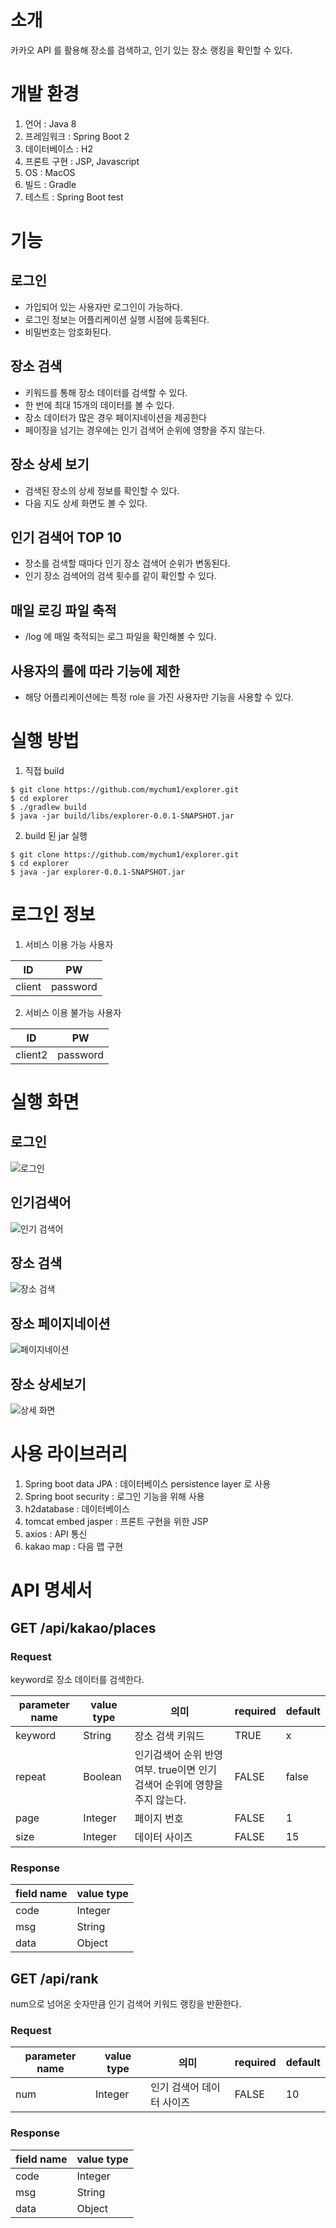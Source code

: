 # 소개
카카오 API 를 활용해 장소를 검색하고, 인기 있는 장소 랭킹을 확인할 수 있다.

# 개발 환경 
1. 언어 : Java 8
2. 프레임워크 : Spring Boot 2
3. 데이터베이스 : H2
4. 프론트 구현 : JSP, Javascript
5. OS : MacOS
6. 빌드 : Gradle
7. 테스트 : Spring Boot test

# 기능
## 로그인
* 가입되어 있는 사용자만 로그인이 가능하다.
* 로그인 정보는 어플리케이션 실행 시점에 등록된다.
* 비밀번호는 암호화된다.

## 장소 검색
* 키워드를 통해 장소 데이터를 검색할 수 있다.
* 한 번에 최대 15개의 데이터를 볼 수 있다.
* 장소 데이터가 많은 경우 페이지네이션을 제공한다
* 페이징을 넘기는 경우에는 인기 검색어 순위에 영향을 주지 않는다.

## 장소 상세 보기
* 검색된 장소의 상세 정보를 확인할 수 있다.
* 다음 지도 상세 화면도 볼 수 있다.

## 인기 검색어 TOP 10
* 장소를 검색할 때마다 인기 장소 검색어 순위가 변동된다.
* 인기 장소 검색어의 검색 횟수를 같이 확인할 수 있다.

## 매일 로깅 파일 축적
* /log 에 매일 축적되는 로그 파일을 확인해볼 수 있다.

## 사용자의 롤에 따라 기능에 제한
* 해당 어플리케이션에는 특정 role 을 가진 사용자만 기능을 사용할 수 있다.

# 실행 방법
1. 직접 build
```$xslt
$ git clone https://github.com/mychum1/explorer.git
$ cd explorer
$ ./gradlew build
$ java -jar build/libs/explorer-0.0.1-SNAPSHOT.jar
```

2. build 된 jar 실행
```$xslt
$ git clone https://github.com/mychum1/explorer.git
$ cd explorer
$ java -jar explorer-0.0.1-SNAPSHOT.jar
```

# 로그인 정보
1. 서비스 이용 가능 사용자

ID|PW
------|-------
client|password

2. 서비스 이용 불가능 사용자

ID|PW
-----|------
client2|password

# 실행 화면
## 로그인
![로그인](https://github.com/mychum1/explorer/blob/master/images/login.png)

## 인기검색어
![인기 검색어](https://github.com/mychum1/explorer/blob/master/images/hotplace.png)

## 장소 검색
![장소 검색](https://github.com/mychum1/explorer/blob/master/images/search-place.png)

## 장소 페이지네이션
![페이지네이션](https://github.com/mychum1/explorer/blob/master/images/pagenation.png)

## 장소 상세보기
![상세 화면](https://github.com/mychum1/explorer/blob/master/images/detail.png)

# 사용 라이브러리

1. Spring boot data JPA : 데이터베이스 persistence layer 로 사용 
2. Spring boot security : 로그인 기능을 위해 사용
3. h2database : 데이터베이스
4. tomcat embed jasper : 프론트 구현을 위한 JSP 
5. axios : API 통신 
6. kakao map : 다음 맵 구현 

# API 명세서
## GET /api/kakao/places
### Request
keyword로 장소 데이터를 검색한다. 

parameter name|value type|의미|required|default
--------------|------------|-----|-----|------
keyword|String|장소 검색 키워드|TRUE|x
repeat|Boolean|인기검색어 순위 반영 여부. true이면 인기 검색어 순위에 영향을 주지 않는다.|FALSE|false
page|Integer|페이지 번호|FALSE|1
size|Integer|데이터 사이즈|FALSE|15

### Response
field name|value type
----------|------------
code|Integer
msg|String
data|Object

## GET /api/rank
num으로 넘어온 숫자만큼 인기 검색어 키워드 랭킹을 반환한다.
### Request
parameter name|value type|의미|required|default
--------------|-----------|---|-------|--------
num|Integer|인기 검색어 데이터 사이즈|FALSE|10

### Response
field name|value type
----------|-----------
code|Integer
msg|String
data|Object
